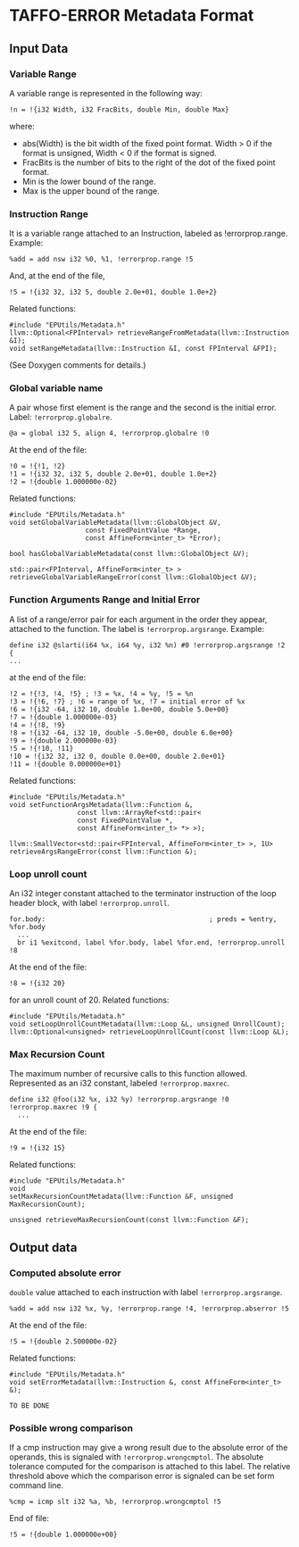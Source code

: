 # TAFFO-ERROR Metadata Format

## Input Data

### Variable Range
A variable range is represented in the following way:
```
!n = !{i32 Width, i32 FracBits, double Min, double Max}
```
where:
- abs(Width) is the bit width of the fixed point format.
  Width > 0 if the format is unsigned,
  Width < 0 if the format is signed.
- FracBits is the number of bits to the right of the dot of the fixed point format.
- Min is the lower bound of the range.
- Max is the upper bound of the range.

### Instruction Range
It is a variable range attached to an Instruction, labeled as !errorprop.range.
Example:
```
%add = add nsw i32 %0, %1, !errorprop.range !5
```
And, at the end of the file,
```
!5 = !{i32 32, i32 5, double 2.0e+01, double 1.0e+2}
```
Related functions:
```
#include "EPUtils/Metadata.h"
llvm::Optional<FPInterval> retrieveRangeFromMetadata(llvm::Instruction &I);
void setRangeMetadata(llvm::Instruction &I, const FPInterval &FPI);
```
(See Doxygen comments for details.)

### Global variable name
A pair whose first element is the range and the second is the initial error.
Label: `!errorprop.globalre`.
```
@a = global i32 5, align 4, !errorprop.globalre !0
```
At the end of the file:
```
!0 = !{!1, !2}
!1 = !{i32 32, i32 5, double 2.0e+01, double 1.0e+2}
!2 = !{double 1.000000e-02}
```
Related functions:
```
#include "EPUtils/Metadata.h"
void setGlobalVariableMetadata(llvm::GlobalObject &V,
			       const FixedPointValue *Range,
			       const AffineForm<inter_t> *Error);

bool hasGlobalVariableMetadata(const llvm::GlobalObject &V);

std::pair<FPInterval, AffineForm<inter_t> >
retrieveGlobalVariableRangeError(const llvm::GlobalObject &V);
```

### Function Arguments Range and Initial Error
A list of a range/error pair for each argument in the order they appear,
attached to the function. The label is `!errorprop.argsrange`.
Example:
```
define i32 @slarti(i64 %x, i64 %y, i32 %n) #0 !errorprop.argsrange !2 {
...
```
at the end of the file:
```
!2 = !{!3, !4, !5} ; !3 = %x, !4 = %y, !5 = %n
!3 = !{!6, !7} ; !6 = range of %x, !7 = initial error of %x
!6 = !{i32 -64, i32 10, double 1.0e+00, double 5.0e+00}
!7 = !{double 1.000000e-03}
!4 = !{!8, !9}
!8 = !{i32 -64, i32 10, double -5.0e+00, double 6.0e+00}
!9 = !{double 2.000000e-03}
!5 = !{!10, !11}
!10 = !{i32 32, i32 0, double 0.0e+00, double 2.0e+01}
!11 = !{double 0.000000e+01}
```
Related functions:
```
#include "EPUtils/Metadata.h"
void setFunctionArgsMetadata(llvm::Function &,
			     const llvm::ArrayRef<std::pair<
			     const FixedPointValue *,
			     const AffineForm<inter_t> *> >);

llvm::SmallVector<std::pair<FPInterval, AffineForm<inter_t> >, 1U>
retrieveArgsRangeError(const llvm::Function &);
```

### Loop unroll count
An i32 integer constant attached to the terminator instruction of the loop header block,
with label `!errorprop.unroll`.
```
for.body:                                         ; preds = %entry, %for.body
  ...
  br i1 %exitcond, label %for.body, label %for.end, !errorprop.unroll !8
```
At the end of the file:
```
!8 = !{i32 20}
```
for an unroll count of 20.
Related functions:
```
#include "EPUtils/Metadata.h"
void setLoopUnrollCountMetadata(llvm::Loop &L, unsigned UnrollCount);
llvm::Optional<unsigned> retrieveLoopUnrollCount(const llvm::Loop &L);
```

### Max Recursion Count
The maximum number of recursive calls to this function allowed.
Represented as an i32 constant, labeled `!errorprop.maxrec`.
```
define i32 @foo(i32 %x, i32 %y) !errorprop.argsrange !0 !errorprop.maxrec !9 {
  ...
```
At the end of the file:
```
!9 = !{i32 15}
```
Related functions:
```
#include "EPUtils/Metadata.h"
void
setMaxRecursionCountMetadata(llvm::Function &F, unsigned MaxRecursionCount);

unsigned retrieveMaxRecursionCount(const llvm::Function &F);
```

## Output data

### Computed absolute error
`double` value attached to each instruction with label `!errorprop.argsrange`.
```
%add = add nsw i32 %x, %y, !errorprop.range !4, !errorprop.abserror !5
```
At the end of the file:
```
!5 = !{double 2.500000e-02}
```
Related functions:
```
#include "EPUtils/Metadata.h"
void setErrorMetadata(llvm::Instruction &, const AffineForm<inter_t> &);

TO BE DONE
```

### Possible wrong comparison
If a cmp instruction may give a wrong result due to the absolute error of the operands,
this is signaled with `!errorprop.wrongcmptol`.
The absolute tolerance computed for the comparison is attached to this label.
The relative threshold above which the comparison error is signaled can be set form command line.
```
%cmp = icmp slt i32 %a, %b, !errorprop.wrongcmptol !5
```
End of file:
```
!5 = !{double 1.000000e+00}
```
